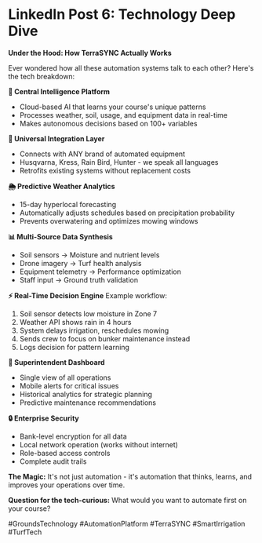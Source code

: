# LinkedIn Post 6: Technology Deep Dive

**Under the Hood: How TerraSYNC Actually Works**

Ever wondered how all these automation systems talk to each other? Here's the tech breakdown:

**🧠 Central Intelligence Platform**
- Cloud-based AI that learns your course's unique patterns
- Processes weather, soil, usage, and equipment data in real-time
- Makes autonomous decisions based on 100+ variables

**📡 Universal Integration Layer**
- Connects with ANY brand of automated equipment
- Husqvarna, Kress, Rain Bird, Hunter - we speak all languages
- Retrofits existing systems without replacement costs

**🌦️ Predictive Weather Analytics**
- 15-day hyperlocal forecasting
- Automatically adjusts schedules based on precipitation probability
- Prevents overwatering and optimizes mowing windows

**📊 Multi-Source Data Synthesis**
- Soil sensors → Moisture and nutrient levels
- Drone imagery → Turf health analysis  
- Equipment telemetry → Performance optimization
- Staff input → Ground truth validation

**⚡ Real-Time Decision Engine**
Example workflow:
1. Soil sensor detects low moisture in Zone 7
2. Weather API shows rain in 4 hours
3. System delays irrigation, reschedules mowing
4. Sends crew to focus on bunker maintenance instead
5. Logs decision for pattern learning

**📱 Superintendent Dashboard**
- Single view of all operations
- Mobile alerts for critical issues
- Historical analytics for strategic planning
- Predictive maintenance recommendations

**🔒 Enterprise Security**
- Bank-level encryption for all data
- Local network operation (works without internet)
- Role-based access controls
- Complete audit trails

**The Magic:**
It's not just automation - it's automation that thinks, learns, and improves your operations over time.

**Question for the tech-curious:**
What would you want to automate first on your course?

#GroundsTechnology #AutomationPlatform #TerraSYNC #SmartIrrigation #TurfTech